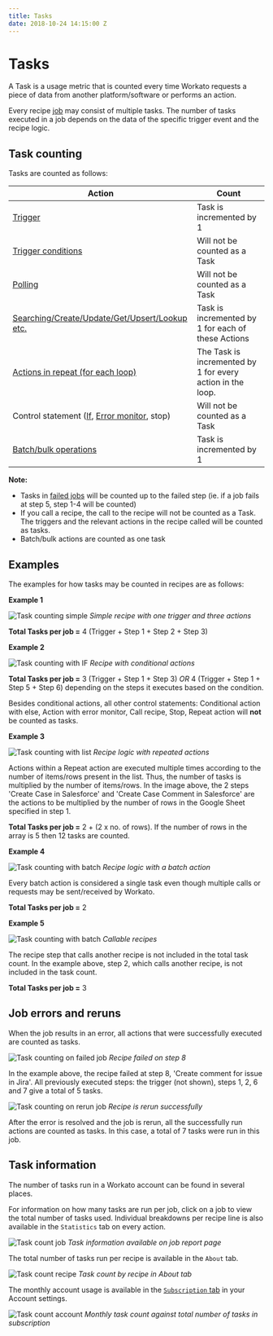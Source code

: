 ```yaml
---
title: Tasks
date: 2018-10-24 14:15:00 Z
---
```


# Tasks
A Task is a usage metric that is counted every time Workato requests a piece of data from another platform/software or performs an action.

Every recipe [job](/recipes/jobs.md) may consist of multiple tasks. The number of tasks executed in a job depends on the data of the specific trigger event and the recipe logic.

## Task counting

Tasks are counted as follows:

| **Action**  | **Count**     |
|-------------|---------------|
| [Trigger](/recipes/triggers.md) | Task is incremented by 1 |
| [Trigger conditions](/recipes/triggers.md#trigger-conditions) | Will not be counted as a Task |
| [Polling](/recipes/polling-intervals) | Will not be counted as a Task |
| [Searching/Create/Update/Get/Upsert/Lookup etc.](/recipes/actions.md)| Task is incremented by 1 for each of these Actions  |
| [Actions in repeat (for each loop)](/features/list-management.md#using-datapills-in-an-action-with-a-repeat-step-action-does-not-handle-list-processing-list-processing-needs-to-be-done-explicitly-at-the-recipe-logic-level) | The Task is incremented by 1 for every action in the loop.  |
| Control statement ([If](/features/if-conditions.md), [Error monitor](/recipes/best-practices-error-handling.md), stop) | Will not be counted as a Task |
| [Batch/bulk operations](/features/batch-processing.md) | Task is incremented by 1  |

**Note:**
- Tasks in [failed jobs](/recipes/tasks.md#job-errors-and-reruns) will be counted up to the failed step (ie. if a job fails at step 5, step 1-4 will be counted)
- If you call a recipe, the call to the recipe will not be counted as a Task. The triggers and the relevant actions in the recipe called will be counted as tasks.
- Batch/bulk actions are counted as one task

## Examples
The examples for how tasks may be counted in recipes are as follows:

**Example 1**

![Task counting simple](/assets/images/recipes/task-counting/task-counting-eg1.png)
*Simple recipe with one trigger and three actions*

**Total Tasks per job =** 4  (Trigger + Step 1 + Step 2 + Step 3)

**Example 2**

![Task counting with IF](/assets/images/recipes/task-counting/task-counting-eg2.png)
*Recipe with conditional actions*

**Total Tasks per job =** 3  (Trigger + Step 1 + Step 3) _OR_
4 (Trigger + Step 1 + Step 5 + Step 6) depending on the steps it executes based on the condition.

Besides conditional actions, all other control statements: Conditional action with else, Action with error monitor, Call recipe, Stop, Repeat action will **not** be counted as tasks.

**Example 3**

![Task counting with list](/assets/images/recipes/task-counting/task-counting-eg3.png)
*Recipe logic with repeated actions*

Actions within a Repeat action are executed multiple times according to the number of items/rows present in the list. Thus, the number of tasks is multiplied by the number of items/rows. In the image above, the 2 steps 'Create Case in Salesforce' and 'Create Case Comment in Salesforce' are the actions to be multiplied by the number of rows in the Google Sheet specified in step 1.  

**Total Tasks per job =** 2 + (2 x no. of rows). If the number of rows in the array is 5 then 12 tasks are counted.

**Example 4**

![Task counting with batch](/assets/images/recipes/task-counting/task-counting-eg4.png)
*Recipe logic with a batch action*

Every batch action is considered a single task even though multiple calls or requests may be sent/received by Workato.  

**Total Tasks per job =** 2

**Example 5**

![Task counting with batch](/assets/images/recipes/task-counting/task-counting-eg5.png)
*Callable recipes*

The recipe step that calls another recipe is not included in the total task count. In the example above, step 2, which calls another recipe, is not included in the task count.

**Total Tasks per job =** 3

## Job errors and reruns

When the job results in an error, all actions that were successfully executed are counted as tasks.

![Task counting on failed job](/assets/images/recipes/task-counting/task-counting-failed.png)
*Recipe failed on step 8*

In the example above, the recipe failed at step 8, 'Create comment for issue in Jira'. All previously executed steps: the trigger (not shown), steps 1, 2, 6 and 7 give a total of 5 tasks.

![Task counting on rerun job](/assets/images/recipes/task-counting/task-counting-rerun.png)
*Recipe is rerun successfully*

After the error is resolved and the job is rerun, all the successfully run actions are counted as tasks. In this case, a total of 7 tasks were run in this job.

## Task information

The number of tasks run in a Workato account can be found in several places.

For information on how many tasks are run per job, click on a job to view the total number of tasks used. Individual breakdowns per recipe line is also available in the `Statistics` tab on every action.

![Task count job](/assets/images/recipes/task-counting/task-counting-ui-job-report.png)
*Task information available on job report page*

The total number of tasks run per recipe is available in the `About` tab.

![Task count recipe](/assets/images/recipes/task-counting/task-counting-ui-about.png)
*Task count by recipe in About tab*

The monthly account usage is available in the [`Subscription` tab](https://www.workato.com/users/current/edit#subscription) in your Account settings.

![Task count account](/assets/images/recipes/task-counting/task-count-account.png)
*Monthly task count against total number of tasks in subscription*
